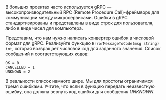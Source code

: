 В больших проектах часто используется gRPC — высокопроизводительный RPC (Remote Procedure Call)-фреймворк для коммуникации между микросервисами. Ошибки в gRPC стандартизированы и представлены в виде строк для пользователя, либо в виде чисел для компьютера.

Представим, что нам нужно написать конвертер ошибок в числовой формат для gRPC. Реализуйте функцию `ErrorMessageToCode(msg string) int`, которая возвращает числовой код для заданного значения. Список сообщений и соответствующих кодов:

```
OK = 0
CANCELLED = 1
UNKNOWN = 2
```

В реальности список намного шире. Мы для простоты ограничимся тремя ошибками. Учтите, что если в функцию передать неизвестную ошибку, она должна вернуть код ошибки для сообщения *UNKNOWN*.
